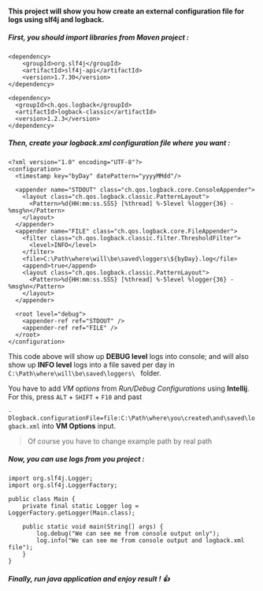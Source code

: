#### This project will show you how create an external configuration file for logs using **slf4j** and **logback**.

##### First, you should import libraries from *Maven* project :
```
<dependency>
    <groupId>org.slf4j</groupId>
    <artifactId>slf4j-api</artifactId>
    <version>1.7.30</version>
</dependency>
```

```
<dependency>
  <groupId>ch.qos.logback</groupId>
  <artifactId>logback-classic</artifactId>
  <version>1.2.3</version>
</dependency>
```

##### Then, create your *logback.xml* configuration file where you want :
```
<?xml version="1.0" encoding="UTF-8"?>
<configuration>
  <timestamp key="byDay" datePattern="yyyyMMdd"/>

  <appender name="STDOUT" class="ch.qos.logback.core.ConsoleAppender">
    <layout class="ch.qos.logback.classic.PatternLayout">
      <Pattern>%d{HH:mm:ss.SSS} [%thread] %-5level %logger{36} - %msg%n</Pattern>
    </layout>
  </appender>
  <appender name="FILE" class="ch.qos.logback.core.FileAppender">
    <filter class="ch.qos.logback.classic.filter.ThresholdFilter">
      <level>INFO</level>
    </filter>
    <file>C:\Path\where\will\be\saved\loggers\${byDay}.log</file>
    <append>true</append>
    <layout class="ch.qos.logback.classic.PatternLayout">
      <Pattern>%d{HH:mm:ss.SSS} [%thread] %-5level %logger{36} - %msg%n</Pattern>
    </layout>
  </appender>

  <root level="debug">
    <appender-ref ref="STDOUT" />
    <appender-ref ref="FILE" />
  </root>
</configuration>
```
This code above will show up **DEBUG level** logs into console; and will also show up **INFO level** logs into a file saved per day in `C:\Path\where\will\be\saved\loggers\ ` folder.

You have to add *VM options* from *Run/Debug Configurations* using **Intellij**.
For this, press `ALT` + `SHIFT` + `F10` and past

`-Dlogback.configurationFile=file:C:\Path\where\you\created\and\saved\logback.xml` into **VM Options** input.
> Of course you have to change example path by real path

##### Now, you can use logs from you project :

```
import org.slf4j.Logger;
import org.slf4j.LoggerFactory;

public class Main {
    private final static Logger log = LoggerFactory.getLogger(Main.class);

    public static void main(String[] args) {
        log.debug("We can see me from console output only");
        log.info("We can see me from console output and logback.xml file");
    }
}
```

##### Finally, run java application and enjoy result ! :thumbsup:
